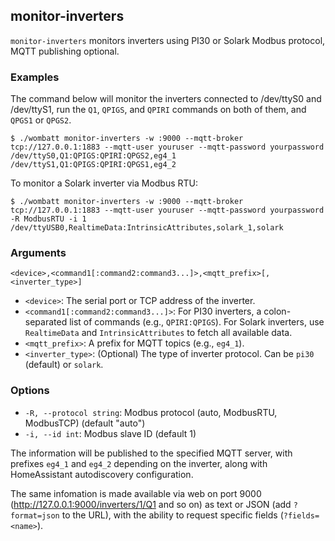 ## monitor-inverters
`monitor-inverters` monitors inverters using PI30 or Solark Modbus protocol, MQTT publishing optional.

### Examples
The command below will monitor the inverters connected to /dev/ttyS0 and
/dev/ttyS1, run the `Q1`, `QPIGS`, and `QPIRI` commands on both of them,
and `QPGS1` or `QPGS2`.

~~~
$ ./wombatt monitor-inverters -w :9000 --mqtt-broker tcp://127.0.0.1:1883 --mqtt-user youruser --mqtt-password yourpassword /dev/ttyS0,Q1:QPIGS:QPIRI:QPGS2,eg4_1 /dev/ttyS1,Q1:QPIGS:QPIRI:QPGS1,eg4_2
~~~

To monitor a Solark inverter via Modbus RTU:

~~~
$ ./wombatt monitor-inverters -w :9000 --mqtt-broker tcp://127.0.0.1:1883 --mqtt-user youruser --mqtt-password yourpassword -R ModbusRTU -i 1 /dev/ttyUSB0,RealtimeData:IntrinsicAttributes,solark_1,solark
~~~


### Arguments

`<device>,<command1[:command2:command3...]>,<mqtt_prefix>[,<inverter_type>]`

*   `<device>`: The serial port or TCP address of the inverter.
*   `<command1[:command2:command3...]>`: For PI30 inverters, a colon-separated list of commands (e.g., `QPIRI:QPIGS`). For Solark inverters, use `RealtimeData` and `IntrinsicAttributes` to fetch all available data.
*   `<mqtt_prefix>`: A prefix for MQTT topics (e.g., `eg4_1`).
*   `<inverter_type>`: (Optional) The type of inverter protocol. Can be `pi30` (default) or `solark`.

### Options

*   `-R, --protocol string`: Modbus protocol (auto, ModbusRTU, ModbusTCP) (default "auto")
*   `-i, --id int`: Modbus slave ID (default 1)

The information will be published to the specified MQTT server, with prefixes `eg4_1`
and `eg4_2` depending on the inverter, along with HomeAssistant autodiscovery configuration.

The same infomation is made available via web on port 9000
(http://127.0.0.1:9000/inverters/1/Q1 and so on) as text or JSON (add
`?format=json` to the URL), with the ability to request specific
fields (`?fields=<name>`).



